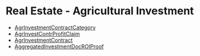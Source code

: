 # Real Estate - Agricultural Investment
  - [AgrInvestmentContractCategory](/modules/realestate-agri-investmnent/AgrInvestmentContractCategory.md)
  - [AgrInvestContrProfitClaim](/modules/realestate-agri-investmnent/AgrInvestContrProfitClaim.md)
  - [AgrInvestmentContract](/modules/realestate-agri-investmnent/AgrInvestmentContract.md)
  - [AggregatedInvestmentDocROIProof](/modules/realestate-agri-investmnent/AggregatedInvestmentDocROIProof.md)
